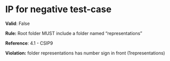 # IP for negative test-case

**Valid**: False

**Rule:** Root folder MUST include a folder named “representations”

**Reference**: 4.1 - CSIP9

**Violation:** folder representations has number sign in front (1representations)